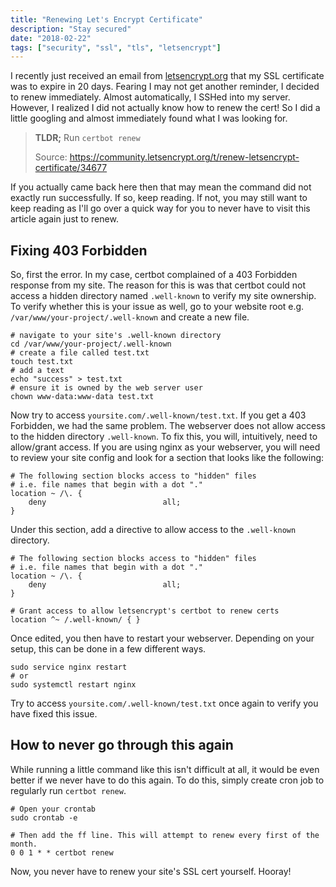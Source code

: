 ```yaml
---
title: "Renewing Let's Encrypt Certificate"
description: "Stay secured"
date: "2018-02-22"
tags: ["security", "ssl", "tls", "letsencrypt"]
---
```


I recently just received an email from [letsencrypt.org](https://letsencrypt.org/) that my SSL certificate was to expire in 20 days. Fearing I may not get another reminder, I decided to renew immediately. Almost automatically, I SSHed into my server. However, I realized I did not actually know how to renew the cert! So I did a little googling and almost immediately found what I was looking for.

> **TLDR;** Run `certbot renew`
>
> Source: https://community.letsencrypt.org/t/renew-letsencrypt-certificate/34677

If you actually came back here then that may mean the command did not exactly run successfully. If so, keep reading. If not, you may still want to keep reading as I'll go over a quick way for you to never have to visit this article again just to renew.

## Fixing 403 Forbidden

So, first the error. In my case, certbot complained of a 403 Forbidden response from my site. The reason for this is was that certbot could not access a hidden directory named `.well-known` to verify my site ownership. To verify whether this is your issue as well, go to your website root e.g. `/var/www/your-project/.well-known` and create a new file.

    # navigate to your site's .well-known directory
    cd /var/www/your-project/.well-known
    # create a file called test.txt
    touch test.txt
    # add a text
    echo "success" > test.txt
    # ensure it is owned by the web server user
    chown www-data:www-data test.txt

Now try to access `yoursite.com/.well-known/test.txt`. If you get a 403 Forbidden, we had the same problem. The webserver does not allow access to the hidden directory `.well-known`. To fix this, you will, intuitively, need to allow/grant access. If you are using nginx as your webserver, you will need to review your site config and look for a section that looks like the following:

    # The following section blocks access to "hidden" files
    # i.e. file names that begin with a dot "."
    location ~ /\. {
        deny                          all;
    }

Under this section, add a directive to allow access to the `.well-known` directory.

    # The following section blocks access to "hidden" files
    # i.e. file names that begin with a dot "."
    location ~ /\. {
        deny                          all;
    }

    # Grant access to allow letsencrypt's certbot to renew certs
    location ^~ /.well-known/ { }

Once edited, you then have to restart your webserver. Depending on your setup, this can be done in a few different ways.

    sudo service nginx restart
    # or
    sudo systemctl restart nginx

Try to access `yoursite.com/.well-known/test.txt` once again to verify you have fixed this issue.

## How to never go through this again

While running a little command like this isn't difficult at all, it would be even better if we never have to do this again. To do this, simply create cron job to regularly run `certbot renew`.

    # Open your crontab
    sudo crontab -e

    # Then add the ff line. This will attempt to renew every first of the month.
    0 0 1 * * certbot renew

Now, you never have to renew your site's SSL cert yourself. Hooray!
